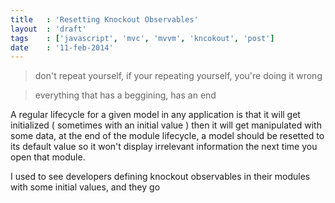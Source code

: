 ```yaml
---
title 	: 'Resetting Knockout Observables'
layout	: 'draft'
tags	: ['javascript', 'mvc', 'mvvm', 'kncokout', 'post']
date    : '11-feb-2014'
---
```


> don't repeat yourself, if your repeating yourself, you're doing it wrong

> everything that has a beggining, has an end

A regular lifecycle for a given model in any application is that it will get initialized ( sometimes with an initial value )
then it will get manipulated with some data, at the end of the module lifecycle, a model should be resetted to its default value so it won't display irrelevant information the next time you open that module.

I used to see developers defining knockout observables in their modules with some initial values, and they go 